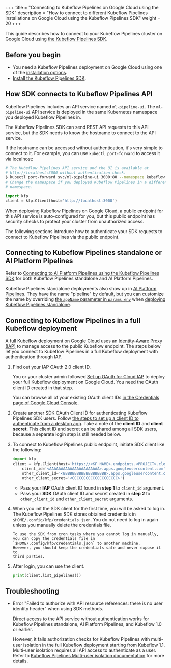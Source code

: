 +++
title = "Connecting to Kubeflow Pipelines on Google Cloud using the SDK"
description = "How to connect to different Kubeflow Pipelines installations on Google Cloud using the Kubeflow Pipelines SDK"
weight = 20
+++

This guide describes how to connect to your Kubeflow Pipelines cluster on Google
Cloud using [the Kubeflow Pipelines SDK](/docs/components/pipelines/sdk/sdk-overview/).

## Before you begin

- You need a Kubeflow Pipelines deployment on Google Cloud using one of the [installation options](/docs/components/pipelines/installation/overview/).
- [Install the Kubeflow Pipelines SDK](/docs/components/pipelines/sdk/install-sdk/).

## How SDK connects to Kubeflow Pipelines API

Kubeflow Pipelines includes an API service named `ml-pipeline-ui`. The
`ml-pipeline-ui` API service is deployed in the same Kubernetes namespace you
deployed Kubeflow Pipelines in.

The Kubeflow Pipelines SDK can send REST API requests to this API service, but
the SDK needs to know the hostname to connect to the API service.

If the hostname can be accessed without authentication, it's very simple to
connect to it. For example, you can use `kubectl port-forward` to access it via
localhost:

```bash
# The Kubeflow Pipelines API service and the UI is available at
# http://localhost:3000 without authentication check.
$ kubectl port-forward svc/ml-pipeline-ui 3000:80 --namespace kubeflow
# Change the namespace if you deployed Kubeflow Pipelines in a different
# namespace.
```

```python
import kfp
client = kfp.Client(host='http://localhost:3000')
```

When deploying Kubeflow Pipelines on Google Cloud, a public endpoint for this
API service is auto-configured for you, but this public endpoint has security
checks to protect your cluster from unauthorized access.

The following sections introduce how to authenticate your SDK requests to connect
to Kubeflow Pipelines via the public endpoint.

## Connecting to Kubeflow Pipelines standalone or AI Platform Pipelines

Refer to [Connecting to AI Platform Pipelines using the Kubeflow Pipelines SDK](https://cloud.google.com/ai-platform/pipelines/docs/connecting-with-sdk) for
both Kubeflow Pipelines standalone and AI Platform Pipelines.

Kubeflow Pipelines standalone deployments also show up in [AI Platform Pipelines](https://console.cloud.google.com/ai-platform/pipelines/clusters). They have the
name "pipeline" by default, but you can customize the name by overriding
[the `appName` parameter in `params.env`](https://github.com/kubeflow/pipelines/blob/master/manifests/kustomize/base/params.env#L1) when [deploying Kubeflow Pipelines standalone](/docs/components/pipelines/installation/standalone-deployment/).

## Connecting to Kubeflow Pipelines in a full Kubeflow deployment

A full Kubeflow deployment on Google Cloud uses an [Identity-Aware Proxy (IAP)](https://cloud.google.com/iap/docs) to manage access to the public Kubeflow endpoint. The steps
below let you connect to Kubeflow Pipelines in a full Kubeflow deployment with
authentication through IAP.

1.  Find out your IAP OAuth 2.0 client ID.

    You or your cluster admin followed [Set up OAuth for Cloud IAP](https://www.kubeflow.org/docs/gke/deploy/oauth-setup/)
    to deploy your full Kubeflow deployment on Google Cloud. You need the OAuth client
    ID created in that step.

    You can browse all of your existing OAuth client IDs [in the Credentials page of Google Cloud Console](https://console.cloud.google.com/apis/credentials).

1.  Create another SDK OAuth Client ID for authenticating Kubeflow Pipelines SDK users.
    Follow [the steps to set up a client ID to authenticate from a desktop app](https://cloud.google.com/iap/docs/authentication-howto#authenticating_from_a_desktop_app). Take
    a note of the **client ID** and **client secret**. This client ID and secret can
    be shared among all SDK users, because a separate login step is still needed below.

1.  To connect to Kubeflow Pipelines public endpoint, initiate SDK client like the following:

    ```python
    import kfp
    client = kfp.Client(host='https://<KF_NAME>.endpoints.<PROJECT>.cloud.goog/pipeline',
        client_id='<AAAAAAAAAAAAAAAAAAAAAA>.apps.googleusercontent.com',
        other_client_id='<BBBBBBBBBBBBBBBBBBB>.apps.googleusercontent.com',
        other_client_secret='<CCCCCCCCCCCCCCCCCCCC>')
    ```

    - Pass your **IAP** OAuth client ID found in **step 1** to `client_id` argument.
    - Pass your **SDK** OAuth client ID and secret created in **step 2** to `other_client_id`
      and `other_client_secret` arguments.

1.  When you init the SDK client for the first time, you will be asked to log in.
    The Kubeflow Pipelines SDK stores obtained credentials in `$HOME/.config/kfp/credentials.json`. You do not need to log in again unless you manually delete the credentials file.

        To use the SDK from cron tasks where you cannot log in manually, you can copy the credentials file in `$HOME/.config/kfp/credentials.json` to another machine.
        However, you should keep the credentials safe and never expose it to
        third parties.

1.  After login, you can use the client.
    ```python
    print(client.list_pipelines())
    ```

## Troubleshooting

- Error "Failed to authorize with API resource references: there is no user identity header" when using SDK methods.

  Direct access to the API service without authentication works for Kubeflow
  Pipelines standalone, AI Platform Pipelines, and Kubeflow 1.0 or earlier.

  However, it fails authorization checks for Kubeflow Pipelines with multi-user
  isolation in the full Kubeflow deployment starting from Kubeflow 1.1.
  Multi-user isolation requires all API access to authenticate as a user. Refer to [Kubeflow Pipelines Multi-user isolation documentation](/docs/components/pipelines/overview/multi-user/#in-cluster-request-authentication)
  for more details.
